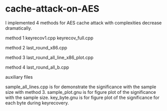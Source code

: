 # cache-attack-on-AES
I implemented 4 methods for AES cache attack with complexities decrease dramatically.

method 1
keyrecov1.cpp
keyrecov_full.cpp

method 2
last_round_x86.cpp

method 3
last_round_all_line_x86_plot.cpp

method 4
last_round_all_b.cpp

auxiliary files

sample_all_lines.cpp is for demonstrate the significance with the sample size with method 3.
sample_plot.gnu is for figure plot of the significance with the sample size.
key_byte.gnu is for figure plot of the significance for each byte during keyrecovery. 
